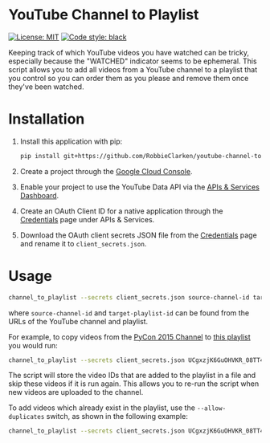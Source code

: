 # YouTube Channel to Playlist

[![License: MIT](https://img.shields.io/badge/license-MIT-blue.svg)](https://github.com/RobbieClarken/youtube-channel-to-playlist/blob/master/LICENSE)
[![Code style: black](https://img.shields.io/badge/code%20style-black-000000.svg)](https://github.com/ambv/black)


Keeping track of which YouTube videos you have watched can be tricky,
especially because the "WATCHED" indicator seems to be ephemeral. This script
allows you to add all videos from a YouTube channel to a playlist that you
control so you can order them as you please and remove them once they've been
watched.

# Installation

1. Install this application with pip:

    ```bash
    pip install git+https://github.com/RobbieClarken/youtube-channel-to-playlist
    ```

2. Create a project through the [Google Cloud Console](https://console.cloud.google.com/).
3. Enable your project to use the YouTube Data API via the [APIs &
   Services Dashboard](https://console.cloud.google.com/apis/dashboard).
4. Create an OAuth Client ID for a native application through the
   [Credentials](https://console.cloud.google.com/apis/credentials) page under APIs &
   Services.
5. Download the OAuth client secrets JSON file from the
   [Credentials](https://console.cloud.google.com/apis/credentials) page and
   rename it to `client_secrets.json`.

# Usage

```bash
channel_to_playlist --secrets client_secrets.json source-channel-id target-playlist-id
```

where `source-channel-id` and `target-playlist-id` can be found from the URLs of
the YouTube channel and playlist.

For example, to copy videos from the [PyCon 2015 Channel](https://www.youtube.com/channel/UCgxzjK6GuOHVKR_08TT4hJQ)
to [this playlist](https://www.youtube.com/playlist?list=PLlgnub_DBR_CszAWpJypwst0OFDxW6jOJ)
you would run:

```bash
channel_to_playlist --secrets client_secrets.json UCgxzjK6GuOHVKR_08TT4hJQ PLlgnub_DBR_CszAWpJypwst0OFDxW6jOJ
```

The script will store the video IDs that are added to the playlist in a file
and skip these videos if it is run again. This allows you to re-run the script
when new videos are uploaded to the channel.

To add videos which already exist in the playlist, use the `--allow-duplicates` switch, as shown in the following example:

```bash
channel_to_playlist --secrets client_secrets.json UCgxzjK6GuOHVKR_08TT4hJQ PLlgnub_DBR_CszAWpJypwst0OFDxW6jOJ --allow-duplicates
```
